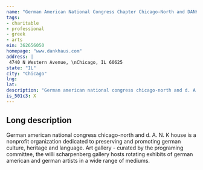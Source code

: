 ```yaml
---
name: "German American National Congress Chapter Chicago-North and DANK House"
tags:
- charitable
- professional
- greek
- arts
ein: 362656050
homepage: "www.dankhaus.com"
address: |
 4740 N Western Avenue, \nChicago, IL 60625
state: "IL"
city: "Chicago"
lng: 
lat: 
description: "German american national congress chicago-north and d. A. N. K house is a nonprofit organization dedicated to preserving and promoting german culture, heritage and language. "
is_501c3: X
---
```


## Long description

German american national congress chicago-north and d. A. N. K house is a nonprofit organization dedicated to preserving and promoting german culture, heritage and language. Art gallery - curated by the programing committee, the willi scharpenberg gallery hosts rotating exhibits of german american and german artists in a wide range of mediums. 
